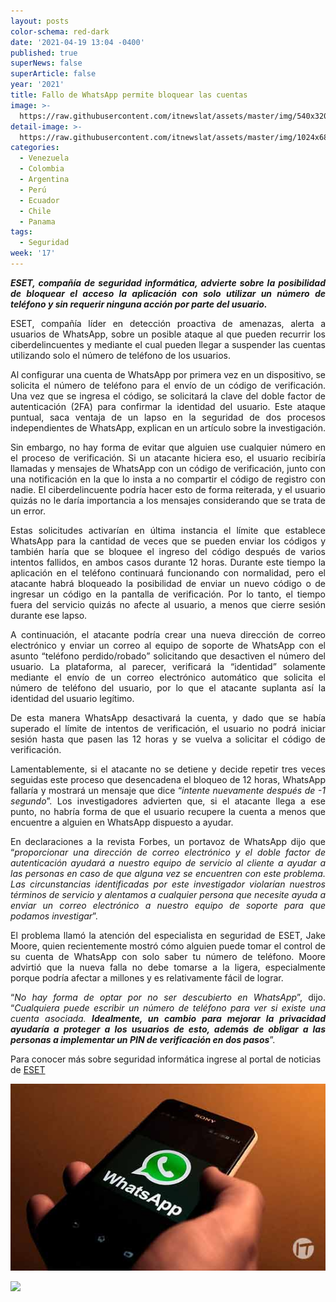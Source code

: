 ```yaml
---
layout: posts
color-schema: red-dark
date: '2021-04-19 13:04 -0400'
published: true
superNews: false
superArticle: false
year: '2021'
title: Fallo de WhatsApp permite bloquear las cuentas
image: >-
  https://raw.githubusercontent.com/itnewslat/assets/master/img/540x320/whatsapp-p.jpg
detail-image: >-
  https://raw.githubusercontent.com/itnewslat/assets/master/img/1024x680/whatsapp-g.jpg
categories:
  - Venezuela
  - Colombia
  - Argentina
  - Perú
  - Ecuador
  - Chile
  - Panama
tags:
  - Seguridad
week: '17'
---
```

<p style="text-align: justify;"><em><strong>ESET, compañía de seguridad informática, advierte sobre la posibilidad de bloquear el acceso la aplicación con solo utilizar un número de teléfono y sin requerir ninguna acción por parte del usuario.</strong></em></p>
<p style="text-align: justify;">ESET, compañía líder en detección proactiva de amenazas, alerta a usuarios de WhatsApp, sobre un posible ataque al que pueden recurrir los ciberdelincuentes y mediante el cual pueden llegar a suspender las cuentas utilizando solo el número de teléfono de los usuarios.</p>
<p style="text-align: justify;">Al configurar una cuenta de WhatsApp por primera vez en un dispositivo, se solicita el número de teléfono para el envío de un código de verificación. Una vez que se ingresa el código, se solicitará la clave del doble factor de autenticación (2FA) para confirmar la identidad del usuario. Este ataque puntual, saca ventaja de un lapso en la seguridad de dos procesos independientes de WhatsApp, explican en un artículo sobre la investigación.</p>
<p style="text-align: justify;">Sin embargo, no hay forma de evitar que alguien use cualquier número en el proceso de verificación. Si un atacante hiciera eso, el usuario recibiría llamadas y mensajes de WhatsApp con un código de verificación, junto con una notificación en la que lo insta a no compartir el código de registro con nadie. El ciberdelincuente podría hacer esto de forma reiterada, y el usuario quizás no le daría importancia a los mensajes considerando que se trata de un error.</p>
<p style="text-align: justify;">Estas solicitudes activarían en última instancia el límite que establece WhatsApp para la cantidad de veces que se pueden enviar los códigos y también haría que se bloquee el ingreso del código después de varios intentos fallidos, en ambos casos durante 12 horas. Durante este tiempo la aplicación en el teléfono continuará funcionando con normalidad, pero el atacante habrá bloqueado la posibilidad de enviar un nuevo código o de ingresar un código en la pantalla de verificación. Por lo tanto, el tiempo fuera del servicio quizás no afecte al usuario, a menos que cierre sesión durante ese lapso.</p>
<p style="text-align: justify;">A continuación, el atacante podría crear una nueva dirección de correo electrónico y enviar un correo al equipo de soporte de WhatsApp con el asunto “teléfono perdido/robado” solicitando que desactiven el número del usuario. La plataforma, al parecer, verificará la “identidad” solamente mediante el envío de un correo electrónico automático que solicita el número de teléfono del usuario, por lo que el atacante suplanta así la identidad del usuario legítimo.</p>
<p style="text-align: justify;">De esta manera WhatsApp desactivará la cuenta, y dado que se había superado el límite de intentos de verificación, el usuario no podrá iniciar sesión hasta que pasen las 12 horas y se vuelva a solicitar el código de verificación.</p>
<p style="text-align: justify;">Lamentablemente, si el atacante no se detiene y decide repetir tres veces seguidas este proceso que desencadena el bloqueo de 12 horas, WhatsApp fallaría y mostrará un mensaje que dice “<em>intente nuevamente después de -1 segundo</em>”. Los investigadores advierten que, si el atacante llega a ese punto, no habría forma de que el usuario recupere la cuenta a menos que encuentre a alguien en WhatsApp dispuesto a ayudar.</p>
<p style="text-align: justify;">En declaraciones a la revista Forbes, un portavoz de WhatsApp dijo que “<em>proporcionar una dirección de correo electrónico y el doble factor de autenticación ayudará a nuestro equipo de servicio al cliente a ayudar a las personas en caso de que alguna vez se encuentren con este problema. Las circunstancias identificadas por este investigador violarían nuestros términos de servicio y alentamos a cualquier persona que necesite ayuda a enviar un correo electrónico a nuestro equipo de soporte para que podamos investigar</em>”.</p>
<p style="text-align: justify;">El problema llamó la atención del especialista en seguridad de ESET, Jake Moore, quien recientemente mostró cómo alguien puede tomar el control de su cuenta de WhatsApp con solo saber tu número de teléfono. Moore advirtió que la nueva falla no debe tomarse a la ligera, especialmente porque podría afectar a millones y es relativamente fácil de lograr.</p>
<p style="text-align: justify;">“<em>No hay forma de optar por no ser descubierto en WhatsApp</em>”, dijo. “<em>Cualquiera puede escribir un número de teléfono para ver si existe una cuenta asociada. </em><strong><em>Idealmente, un cambio para mejorar la privacidad ayudaría a proteger a los usuarios de esto, además de obligar a las personas a implementar un PIN de verificación en dos pasos</em></strong>”.</p>
Para conocer más sobre seguridad informática ingrese al portal de noticias de <a href="https://www.welivesecurity.com/la-es/2021/04/14/fallo-whatsapp-permite-cualquiera-bloquear-cuenta/">ESET</a>

![](https://raw.githubusercontent.com/itnewslat/assets/master/img/540x320/whatsapp-p.jpg)


<img src="https://tracker.metricool.com/c3po.jpg?hash=56f88a41e39ab42c063cc51676587a04"/>